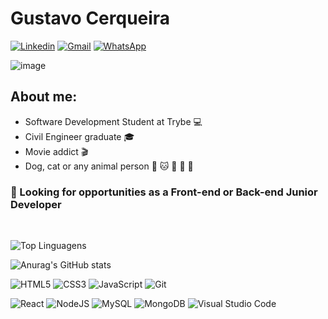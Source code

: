 # Gustavo Cerqueira

[![Linkedin](https://img.shields.io/badge/LinkedIn-blue?style=for-the-badge&logo=Linkedin)](https://www.linkedin.com/in/gmcerqueira/)
[![Gmail](https://img.shields.io/badge/Gmail-D14836?style=for-the-badge&logo=gmail&logoColor=white)](mailto:gmcerqueira93@gmail.com)
[![WhatsApp](https://img.shields.io/badge/WhatsApp-25D366?style=for-the-badge&logo=whatsapp&logoColor=white)](https://wa.me/5531999440644)

![image](https://media.giphy.com/media/BpS6k9mXoDiZa/giphy.gif)

## About me:


- Software Development Student at Trybe :computer:
- Civil Engineer graduate :mortar_board:
- Movie addict :clapper:
- Dog, cat or any animal person :dog: :cat: :rabbit: :pig: :unicorn:

 ### :mag_right: Looking for opportunities as a Front-end or Back-end Junior Developer 
</br>

![Top Linguagens](https://github-readme-stats.vercel.app/api/top-langs/?username=gmcerqueira&langs_count=4)

![Anurag's GitHub stats](https://github-readme-stats.vercel.app/api?username=gmcerqueira&show_icons=true&theme=chartreuse-dark&hide=stars,issues)


![HTML5](https://img.shields.io/badge/html5-%23E34F26.svg?style=for-the-badge&logo=html5&logoColor=white)
![CSS3](https://img.shields.io/badge/css3-%231572B6.svg?style=for-the-badge&logo=css3&logoColor=white)
![JavaScript](https://img.shields.io/badge/javascript-%23323330.svg?style=for-the-badge&logo=javascript&logoColor=%23F7DF1E)
![Git](https://img.shields.io/badge/git-%23F05033.svg?style=for-the-badge&logo=git&logoColor=white)

![React](https://img.shields.io/badge/react-%2320232a.svg?style=for-the-badge&logo=react&logoColor=%2361DAFB)
![NodeJS](https://img.shields.io/badge/node.js-6DA55F?style=for-the-badge&logo=node.js&logoColor=white)
![MySQL](https://img.shields.io/badge/mysql-%2300f.svg?style=for-the-badge&logo=mysql&logoColor=white)
![MongoDB](https://img.shields.io/badge/MongoDB-%234ea94b.svg?style=for-the-badge&logo=mongodb&logoColor=white)
![Visual Studio Code](https://img.shields.io/badge/Visual%20Studio%20Code-0078d7.svg?style=for-the-badge&logo=visual-studio-code&logoColor=white)
